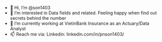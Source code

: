 - 👋 Hi, I’m @son1403
- 👀 I’m interested in Data fields and related. Feeling happy when find out secrets behind the number
- 🌱 I’m currently working at VietinBank Insurance as an Actuary/Data Analyst
- 📫 Reach me via: 
    Linkedin: linkedin.com/in/pnson1403/

<!---
son1403/son1403 is a ✨ special ✨ repository because its `README.md` (this file) appears on your GitHub profile.
You can click the Preview link to take a look at your changes.
--->
